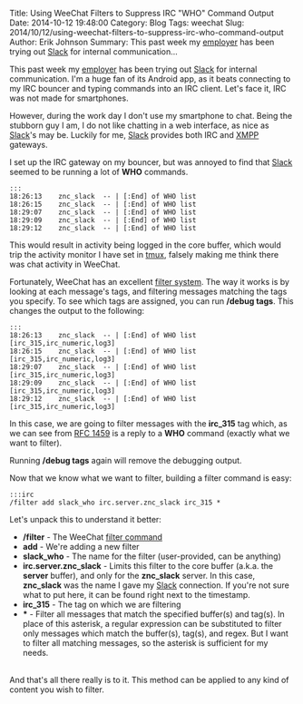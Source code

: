 Title: Using WeeChat Filters to Suppress IRC "WHO" Command Output
Date: 2014-10-12 19:48:00
Category: Blog
Tags: weechat
Slug: 2014/10/12/using-weechat-filters-to-suppress-irc-who-command-output
Author: Erik Johnson
Summary: This past week my [employer](http://saltstack.com/) has been trying out [Slack](https://slack.com/) for internal communication...

This past week my [employer](http://saltstack.com/) has been trying out
[Slack](https://slack.com/) for internal communication. I'm a huge fan of its
Android app, as it beats connecting to my IRC bouncer and typing commands into
an IRC client. Let's face it, IRC was not made for smartphones.

However, during the work day I don't use my smartphone to chat. Being the
stubborn guy I am, I do not like chatting in a web interface, as nice as
[Slack](https://slack.com/)'s may be. Luckily for me,
[Slack](https://slack.com/) provides both IRC and
[XMPP](http://en.wikipedia.org/wiki/XMPP) gateways.

I set up the IRC gateway on my bouncer, but was annoyed to find that
[Slack](https://slack.com/) seemed to be running a lot of **WHO** commands.

    :::
    18:26:13    znc_slack  -- | [:End] of WHO list
    18:26:15    znc_slack  -- | [:End] of WHO list
    18:29:07    znc_slack  -- | [:End] of WHO list
    18:29:09    znc_slack  -- | [:End] of WHO list
    18:29:12    znc_slack  -- | [:End] of WHO list

This would result in activity being logged in the core buffer, which would trip
the activity monitor I have set in [tmux](http://tmux.sourceforge.net/),
falsely making me think there was chat activity in WeeChat.

Fortunately, WeeChat has an excellent [filter
system](http://www.weechat.org/files/doc/stable/weechat_user.en.html#command_weechat_filter).
The way it works is by looking at each message's tags, and filtering messages
matching the tags you specify. To see which tags are assigned, you can run
**/debug tags**. This changes the output to the following:

    :::
    18:26:13    znc_slack  -- | [:End] of WHO list [irc_315,irc_numeric,log3]
    18:26:15    znc_slack  -- | [:End] of WHO list [irc_315,irc_numeric,log3]
    18:29:07    znc_slack  -- | [:End] of WHO list [irc_315,irc_numeric,log3]
    18:29:09    znc_slack  -- | [:End] of WHO list [irc_315,irc_numeric,log3]
    18:29:12    znc_slack  -- | [:End] of WHO list [irc_315,irc_numeric,log3]

In this case, we are going to filter messages with the **irc_315** tag which,
as we can see from [RFC 1459](http://tools.ietf.org/html/rfc1459#page-50) is a
reply to a **WHO** command (exactly what we want to filter).

Running **/debug tags** again will remove the debugging output.

Now that we know what we want to filter, building a filter command is easy:

    :::irc
    /filter add slack_who irc.server.znc_slack irc_315 *

Let's unpack this to understand it better:

* **/filter** - The WeeChat [filter
  command](http://www.weechat.org/files/doc/stable/weechat_user.en.html#command_weechat_filter)
* **add** - We're adding a new filter
* **slack\_who** - The name for the filter (user-provided, can be anything)
* **irc.server.znc\_slack** - Limits this filter to the core buffer (a.k.a. the
  **server** buffer), and only for the **znc\_slack** server. In this case,
  **znc\_slack** was the name I gave my [Slack](https://slack.com/) connection.
  If you're not sure what to put here, it can be found right next to the
  timestamp.
* **irc\_315** - The tag on which we are filtering
* __\*__ - Filter all messages that match the specified buffer(s) and tag(s).
  In place of this asterisk, a regular expression can be substituted to filter
  only messages which match the buffer(s), tag(s), and regex. But I want to
  filter all matching messages, so the asterisk is sufficient for my needs.

<br>
And that's all there really is to it. This method can be applied to any kind of
content you wish to filter.
